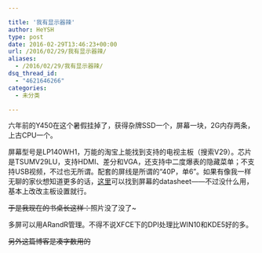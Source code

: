 ```yaml
---

title: '我有显示器辣'
author: HeYSH
type: post
date: 2016-02-29T13:46:23+00:00
url: /2016/02/29/我有显示器辣/
aliases:
  - /2016/02/29/我有显示器辣/
dsq_thread_id:
  - "4621646266"
categories:
  - 未分类

---
```

六年前的Y450在这个暑假挂掉了，获得杂牌SSD一个，屏幕一块，2G内存两条，上古CPU一个。

屏幕型号是LP140WH1，万能的淘宝上能找到支持的电视主板（搜索V29）。芯片是TSUMV29LU，支持HDMI、差分和VGA，还支持中二度爆表的隐藏菜单；不支持USB视频，不过也无所谓。配套的屏线是所谓的“40P，单6”。如果有像我一样无聊的家伙想知道更多的话，[这里](http://file.datasheet.netdna-cdn.com/PDF/LP140WH1-TLA1-PDF/708049)可以找到屏幕的datasheet——不过没什么用，基本上改改主板设置就行。

~~于是我现在的书桌长这样：~~照片没了没了\~

多屏可以用ARandR管理。不得不说XFCE下的DPI处理比WIN10和KDE5好的多。

~~另外这篇博客是凑字数用的~~

